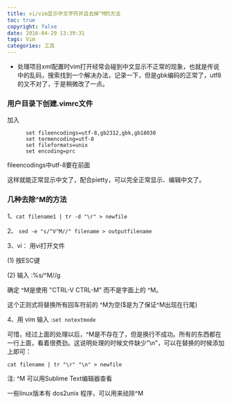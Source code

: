 ```yaml
---
title: vi/vim显示中文字符并且去掉^M的方法
toc: true
copyright: false
date: 2016-04-29 13:39:31
tags: Vim
categories: 工具
---
```

* 处理项目xml配置时vim打开经常会碰到中文显示不正常的现象，也就是传说中的乱码，搜索找到一个解决办法，记录一下，但是gbk编码的正常了，utf8的又不对了，于是稍微改了一点。

### 用户目录下创建.vimrc文件

加入

          set fileencodings=utf-8,gb2312,gbk,gb18030
          set termencoding=utf-8
          set fileformats=unix
          set encoding=prc

fileencodings中utf-8要在前面

这样就能正常显示中文了，配合pietty，可以完全正常显示、编辑中文了。

### 几种去除^M的方法
1、`cat filename1 | tr -d "\r" > newfile`

2、 `sed -e "s/^V^M//" filename > outputfilename`

3、vi： 用vi打开文件

(1) 按ESC键

(2) 输入 :%s/^M//g

确定 ^M是使用 "CTRL-V CTRL-M" 而不是字面上的 ^M。

这个正则式将替换所有回车符前的 ^M为空($是为了保证^M出现在行尾)

4、用 vim 输入 :`set notextmode`

可惜，经过上面的处理以后，^M是不存在了，但是换行不成功。所有的东西都在一行上面，看着很费劲。这说明处理的时候文件缺少"\n"，可以在替换的时候添加上即可：

`cat filename | tr "\r" "\n" > newfile`

注: ^M 可以用Sublime Text编辑器查看

一些linux版本有 dos2unix 程序，可以用来祛除^M